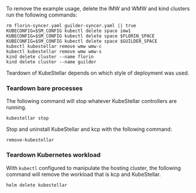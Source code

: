 <!--example1-teardown-start-->
To remove the example usage, delete the IMW and WMW and kind clusters run the following commands:

``` {.bash}
rm florin-syncer.yaml guilder-syncer.yaml || true
KUBECONFIG=$SM_CONFIG kubectl delete space imw1
KUBECONFIG=$SM_CONFIG kubectl delete space $FLORIN_SPACE
KUBECONFIG=$SM_CONFIG kubectl delete space $GUILDER_SPACE
kubectl kubestellar remove wmw wmw-c
kubectl kubestellar remove wmw wmw-s
kind delete cluster --name florin
kind delete cluster --name guilder
```

Teardown of KubeStellar depends on which style of deployment was used.

### Teardown bare processes

The following command will stop whatever KubeStellar controllers are running.

``` {.bash}
kubestellar stop
```

Stop and uninstall KubeStellar and kcp with the following command:

``` {.bash}
remove-kubestellar
```

### Teardown Kubernetes workload

With `kubectl` configured to manipulate the hosting cluster, the following command will remove the workload that is kcp and KubeStellar.

``` {.bash}
helm delete kubestellar
```

<!--example1-teardown-end-->
